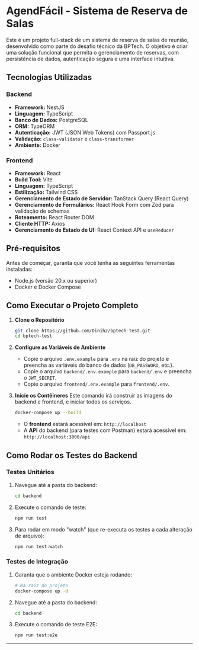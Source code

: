# AgendFácil - Sistema de Reserva de Salas

Este é um projeto full-stack de um sistema de reserva de salas de reunião, desenvolvido como parte do desafio técnico da BPTech. O objetivo é criar uma solução funcional que permita o gerenciamento de reservas, com persistência de dados, autenticação segura e uma interface intuitiva.

## Tecnologias Utilizadas

### Backend

- **Framework:** NestJS
- **Linguagem:** TypeScript
- **Banco de Dados:** PostgreSQL
- **ORM:** TypeORM
- **Autenticação:** JWT (JSON Web Tokens) com Passport.js
- **Validação:** `class-validator` e `class-transformer`
- **Ambiente:** Docker

### Frontend

- **Framework:** React
- **Build Tool:** Vite
- **Linguagem:** TypeScript
- **Estilização:** Tailwind CSS
- **Gerenciamento de Estado de Servidor:** TanStack Query (React Query)
- **Gerenciamento de Formulários:** React Hook Form com Zod para validação de schemas
- **Roteamento:** React Router DOM
- **Cliente HTTP:** Axios
- **Gerenciamento de Estado de UI:** React Context API e `useReducer`

## Pré-requisitos

Antes de começar, garanta que você tenha as seguintes ferramentas instaladas:

- Node.js (versão 20.x ou superior)
- Docker e Docker Compose

## Como Executar o Projeto Completo

1.  **Clone o Repositório**

    ```bash
    git clone https://github.com/Dinihz/bptech-test.git
    cd bptech-test
    ```

2.  **Configure as Variáveis de Ambiente**

    - Copie o arquivo `.env.example` para `.env` na raiz do projeto e preencha as variáveis do banco de dados (`DB_PASSWORD`, etc.).
    - Copie o arquivo `backend/.env.example` para `backend/.env` e preencha o `JWT_SECRET`.
    - Copie o arquivo `frontend/.env.example` para `frontend/.env`.

3.  **Inicie os Contêineres**
    Este comando irá construir as imagens do backend e frontend, e iniciar todos os serviços.
    ```bash
    docker-compose up --build
    ```
    - O **frontend** estará acessível em: `http://localhost`
    - A **API** do backend (para testes com Postman) estará acessível em: `http://localhost:3000/api`

## Como Rodar os Testes do Backend

### Testes Unitários

1.  Navegue até a pasta do backend:
    ```bash
    cd backend
    ```
2.  Execute o comando de teste:
    ```bash
    npm run test
    ```
3.  Para rodar em modo "watch" (que re-executa os testes a cada alteração de arquivo):
    ```bash
    npm run test:watch
    ```

### Testes de Integração

1.  Garanta que o ambiente Docker esteja rodando:
    ```bash
    # Na raiz do projeto
    docker-compose up -d
    ```
2.  Navegue até a pasta do backend:
    ```bash
    cd backend
    ```
3.  Execute o comando de teste E2E:
    ```bash
    npm run test:e2e
    ```

---
